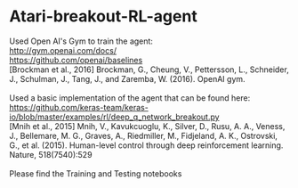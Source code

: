 # Atari-breakout-RL-agent

Used Open AI's Gym to train the agent:
<br>http://gym.openai.com/docs/
<br>https://github.com/openai/baselines
<br>[Brockman et al., 2016] Brockman, G., Cheung, V., Pettersson, L., Schneider, J., Schulman, J., Tang, J., and Zaremba, W. (2016). OpenAI gym.
<br><br>
Used a basic implementation of the agent that can be found here:
<br>https://github.com/keras-team/keras-io/blob/master/examples/rl/deep_q_network_breakout.py
<br>[Mnih et al., 2015] Mnih, V., Kavukcuoglu, K., Silver, D., Rusu, A. A., Veness, J., Bellemare, M. G., Graves, A., Riedmiller, M., Fidjeland, A. K., Ostrovski, G., et al. (2015). Human-level control through deep reinforcement learning. Nature, 518(7540):529
<br><br>
Please find the Training and Testing notebooks
